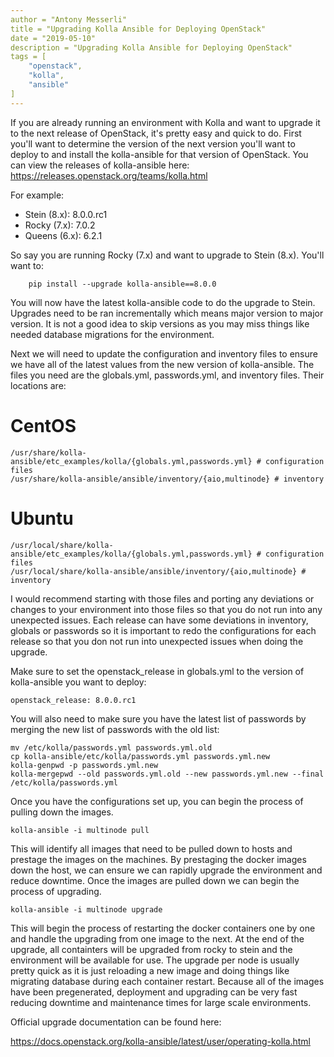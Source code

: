 ```yaml
---
author = "Antony Messerli"
title = "Upgrading Kolla Ansible for Deploying OpenStack"
date = "2019-05-10"
description = "Upgrading Kolla Ansible for Deploying OpenStack"
tags = [
    "openstack",
    "kolla",
    "ansible"
]
---
```


If you are already running an environment with Kolla and want to upgrade it to the next release of OpenStack, it\'s pretty easy and quick to do. First you\'ll want to determine the version of the next version you\'ll want to deploy to and install the kolla-ansible for that version of OpenStack. You can view the releases of kolla-ansible here: https://releases.openstack.org/teams/kolla.html

For example:

* Stein (8.x): 8.0.0.rc1
* Rocky (7.x): 7.0.2
* Queens (6.x): 6.2.1

So say you are running Rocky (7.x) and want to upgrade to Stein (8.x). You\'ll want to:

```
    pip install --upgrade kolla-ansible==8.0.0
```

You will now have the latest kolla-ansible code to do the upgrade to Stein. Upgrades need to be ran incrementally which means major version to major version. It is not a good idea to skip versions as you may miss things like needed database migrations for the environment.

Next we will need to update the configuration and inventory files to ensure we have all of the latest values from the new version of kolla-ansible. The files you need are the globals.yml, passwords.yml, and inventory files.  Their locations are:

# CentOS

```
/usr/share/kolla-ansible/etc_examples/kolla/{globals.yml,passwords.yml} # configuration files
/usr/share/kolla-ansible/ansible/inventory/{aio,multinode} # inventory
```
# Ubuntu

```
/usr/local/share/kolla-ansible/etc_examples/kolla/{globals.yml,passwords.yml} # configuration files
/usr/local/share/kolla-ansible/ansible/inventory/{aio,multinode} # inventory
```

I would recommend starting with those files and porting any deviations or changes to your environment into those files so that you do not run into any unexpected issues. Each release can have some deviations in inventory, globals or passwords so it is important to redo the configurations for each release so that you don not run into unexpected issues when doing the upgrade.

Make sure to set the openstack_release in globals.yml to the version of kolla-ansible you want to deploy:

```
openstack_release: 8.0.0.rc1
```

You will also need to make sure you have the latest list of passwords by merging the new list of passwords with the old list:

```
mv /etc/kolla/passwords.yml passwords.yml.old
cp kolla-ansible/etc/kolla/passwords.yml passwords.yml.new
kolla-genpwd -p passwords.yml.new
kolla-mergepwd --old passwords.yml.old --new passwords.yml.new --final /etc/kolla/passwords.yml
```

Once you have the configurations set up, you can begin the process of pulling down the images.

```
kolla-ansible -i multinode pull
```

This will identify all images that need to be pulled down to hosts and prestage the images on the machines. By prestaging the docker images down the host, we can ensure we can rapidly upgrade the environment and reduce downtime. Once the images are pulled down we can begin the process of upgrading.

```
kolla-ansible -i multinode upgrade
```

This will begin the process of restarting the docker containers one by one and handle the upgrading from one image to the next. At the end of the upgrade, all containters will be upgraded from rocky to stein and the environment will be available for use. The upgrade per node is usually pretty quick as it is just reloading a new image and doing things like migrating database during each container restart. Because all of the images have been pregenerated, deployment and upgrading can be very fast reducing downtime and maintenance times for large scale environments.

Official upgrade documentation can be found here:

https://docs.openstack.org/kolla-ansible/latest/user/operating-kolla.html